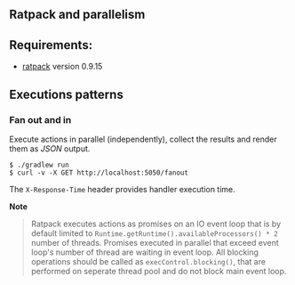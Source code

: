 Ratpack and parallelism
-----------------------------

## Requirements:

* [ratpack](http://ratpack.io) version 0.9.15

## Executions patterns

### Fan out and in

Execute actions in parallel (independently), collect the results and render them as *JSON* output.

    $ ./gradlew run
    $ curl -v -X GET http://localhost:5050/fanout

The ```X-Response-Time``` header provides handler execution time.

**Note**

> Ratpack executes actions as promises on an IO event loop that is by default limited to ```Runtime.getRuntime().availableProcessors() * 2```
number of threads. Promises executed in parallel that exceed event loop's number of thread are waiting in event loop.
All blocking operations should be called as ```execControl.blocking()```, that are performed on seperate thread pool and do not block
main event loop.

